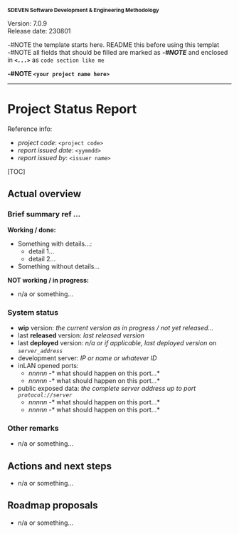 
<small>**SDEVEN Software Development & Engineering Methodology**</small>

Version: 7.0.9<br>
Release date: 230801



-#NOTE the template starts here. README this before using this templat <br>
-#NOTE all fields that should be filled are marked as ***-#NOTE*** and enclosed in ***`<...>`*** as `code section like me`


**-#NOTE `<your project name here>`**

***


# Project Status Report

Reference info:

* *project code*: `<project code>`
* *report issued date*: `<yymmdd>`
* *report issued by*: `<issuer name>`

[TOC]




## Actual overview


### Brief summary ref ...

**Working / done:**

* Something with details...:
    * detail 1...
    * detail 2...
* Something without details...

**NOT working / in progress:**

* n/a or something...


### System status

* **wip** version: *the current version as in progress / not yet released...*
* last **released** version: *last released version*
* last **deployed** version: *n/a or if applicable, last deployed version* on *`server_address`*
* development server: *IP or name or whatever ID*
* inLAN opened ports:
    * *nnnnn* -* what should happen on this port...*
    * *nnnnn* -* what should happen on this port...*
* public exposed data: *the complete server address up to port `protocol://server`*
    * *nnnnn* -* what should happen on this port...*
    * *nnnnn* -* what should happen on this port...*




### Other remarks

* n/a or something...




## Actions and next steps

* n/a or something...




## Roadmap proposals

* n/a or something...




